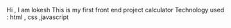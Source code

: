 Hi , I am lokesh
This is my first front end project calculator
Technology used : html , css ,javascript
